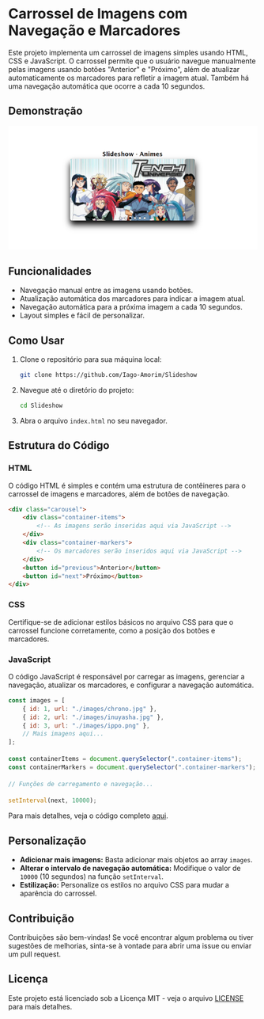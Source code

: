 # Carrossel de Imagens com Navegação e Marcadores

Este projeto implementa um carrossel de imagens simples usando HTML, CSS e JavaScript. O carrossel permite que o usuário navegue manualmente pelas imagens usando botões "Anterior" e "Próximo", além de atualizar automaticamente os marcadores para refletir a imagem atual. Também há uma navegação automática que ocorre a cada 10 segundos.

## Demonstração

![Demonstração do Carrossel](./public/images/tela_slideshow.png)

## Funcionalidades

- Navegação manual entre as imagens usando botões.
- Atualização automática dos marcadores para indicar a imagem atual.
- Navegação automática para a próxima imagem a cada 10 segundos.
- Layout simples e fácil de personalizar.

## Como Usar

1. Clone o repositório para sua máquina local:

   ```bash
   git clone https://github.com/Iago-Amorim/Slideshow
   ```

2. Navegue até o diretório do projeto:

   ```bash
   cd Slideshow

   ```

3. Abra o arquivo `index.html` no seu navegador.

## Estrutura do Código

### HTML

O código HTML é simples e contém uma estrutura de contêineres para o carrossel de imagens e marcadores, além de botões de navegação.

```html
<div class="carousel">
    <div class="container-items">
        <!-- As imagens serão inseridas aqui via JavaScript -->
    </div>
    <div class="container-markers">
        <!-- Os marcadores serão inseridos aqui via JavaScript -->
    </div>
    <button id="previous">Anterior</button>
    <button id="next">Próximo</button>
</div>
```

### CSS

Certifique-se de adicionar estilos básicos no arquivo CSS para que o carrossel funcione corretamente, como a posição dos botões e marcadores.

### JavaScript

O código JavaScript é responsável por carregar as imagens, gerenciar a navegação, atualizar os marcadores, e configurar a navegação automática.

```javascript
const images = [
    { id: 1, url: "./images/chrono.jpg" },
    { id: 2, url: "./images/inuyasha.jpg" },
    { id: 3, url: "./images/ippo.png" },
    // Mais imagens aqui...
];

const containerItems = document.querySelector(".container-items");
const containerMarkers = document.querySelector(".container-markers");

// Funções de carregamento e navegação...

setInterval(next, 10000);
```

Para mais detalhes, veja o código completo [aqui](./codigo.js).

## Personalização

- **Adicionar mais imagens:** Basta adicionar mais objetos ao array `images`.
- **Alterar o intervalo de navegação automática:** Modifique o valor de `10000` (10 segundos) na função `setInterval`.
- **Estilização:** Personalize os estilos no arquivo CSS para mudar a aparência do carrossel.

## Contribuição

Contribuições são bem-vindas! Se você encontrar algum problema ou tiver sugestões de melhorias, sinta-se à vontade para abrir uma issue ou enviar um pull request.

## Licença

Este projeto está licenciado sob a Licença MIT - veja o arquivo [LICENSE](./LICENSE) para mais detalhes.